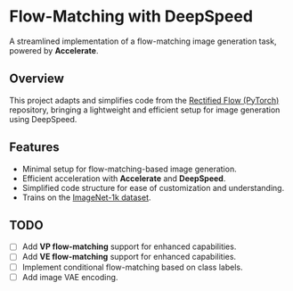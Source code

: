 # Flow-Matching with DeepSpeed  
A streamlined implementation of a flow-matching image generation task, powered by **Accelerate**.

## Overview  
This project adapts and simplifies code from the [Rectified Flow (PyTorch)](https://github.com/lucidrains/rectified-flow-pytorch) repository, bringing a lightweight and efficient setup for image generation using DeepSpeed.

## Features  
- Minimal setup for flow-matching-based image generation.  
- Efficient acceleration with **Accelerate** and **DeepSpeed**.  
- Simplified code structure for ease of customization and understanding.  
- Trains on the [ImageNet-1k dataset](https://huggingface.co/datasets/ILSVRC/imagenet-1k).  

## TODO  
- [ ] Add **VP flow-matching** support for enhanced capabilities.  
- [ ] Add **VE flow-matching** support for enhanced capabilities.  
- [ ] Implement conditional flow-matching based on class labels.
- [ ] Add image VAE encoding.
